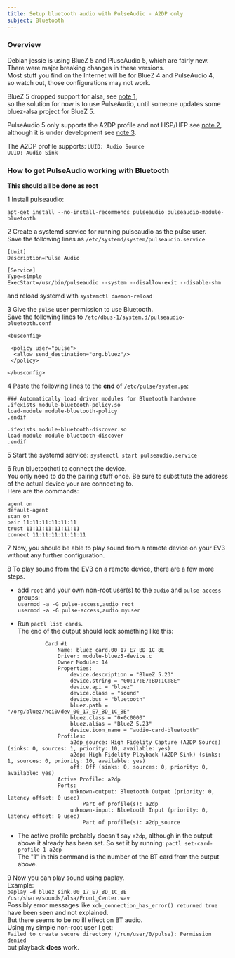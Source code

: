 ```yaml
---
title: Setup bluetooth audio with PulseAudio - A2DP only
subject: Bluetooth
---
```


### Overview
  Debian jessie is using BlueZ 5 and PluseAudio 5, which are fairly new.  
  There were major breaking changes in these versions.  
  Most stuff you find on the Internet will be for BlueZ 4 and PulseAudio 4,  
  so watch out, those configurations may not work.  
  
  BlueZ 5 dropped support for alsa, see [note 1],  
  so the solution for now is to use PulseAudio, until someone updates some bluez-alsa project for BlueZ 5.  
  
  PulseAudio 5 only supports the A2DP profile and not HSP/HFP see [note 2],  
  although it is under development see [note 3].  
  
  The A2DP profile supports:
  `UUID: Audio Source`  
  `UUID: Audio Sink`  

### How to get PulseAudio working with Bluetooth 
  **This should all be done as root**  
  
1 Install pulseaudio:  

`apt-get install --no-install-recommends pulseaudio pulseaudio-module-bluetooth`

2 Create a systemd service for running pulseaudio as the pulse user.  
  Save the following lines as `/etc/systemd/system/pulseaudio.service`  
```  
[Unit]  
Description=Pulse Audio  
  
[Service]  
Type=simple  
ExecStart=/usr/bin/pulseaudio --system --disallow-exit --disable-shm  
```
  and reload systemd with `systemctl daemon-reload`
  
3 Give the `pulse` user permission to use Bluetooth.  
  Save the following lines to `/etc/dbus-1/system.d/pulseaudio-bluetooth.conf`  
```
<busconfig>
  
 <policy user="pulse">  
  <allow send_destination="org.bluez"/>  
 </policy>  
 
</busconfig>  
```
  

4 Paste the following lines to the **end** of `/etc/pulse/system.pa`:  
```
### Automatically load driver modules for Bluetooth hardware  
.ifexists module-bluetooth-policy.so  
load-module module-bluetooth-policy  
.endif  
 
.ifexists module-bluetooth-discover.so  
load-module module-bluetooth-discover  
.endif  
```

5 Start the systemd service: `systemctl start pulseaudio.service`

6 Run bluetoothctl to connect the device.  
  You only need to do the pairing stuff once. 
  Be sure to substitute the address of the actual device your are connecting to.  
  Here are the commands:
```  
agent on  
default-agent  
scan on  
pair 11:11:11:11:11:11  
trust 11:11:11:11:11:11  
connect 11:11:11:11:11:11  
```  
7 Now, you should be able to play sound from a remote device on your EV3 without any further configuration.
 
8 To play sound from the EV3 on a remote device, there are a few more steps.  
  * add `root` and your own non-root user(s) to the `audio` and `pulse-access` groups:  
      `usermod -a -G pulse-access,audio root`  
      `usermod -a -G pulse-access,audio myuser`  

  * Run `pactl list cards`.  
    The end of the output should look something like this:  
```  
            Card #1  
                Name: bluez_card.00_17_E7_BD_1C_8E  
                Driver: module-bluez5-device.c  
                Owner Module: 14  
                Properties:  
                    device.description = "BlueZ 5.23"  
                    device.string = "00:17:E7:BD:1C:8E"  
                    device.api = "bluez"  
                    device.class = "sound"  
                    device.bus = "bluetooth"  
                    bluez.path = "/org/bluez/hci0/dev_00_17_E7_BD_1C_8E"  
                    bluez.class = "0x0c0000"  
                    bluez.alias = "BlueZ 5.23"  
                    device.icon_name = "audio-card-bluetooth"  
                Profiles:  
                    a2dp_source: High Fidelity Capture (A2DP Source) (sinks: 0, sources: 1, priority: 10, available: yes)  
                    a2dp: High Fidelity Playback (A2DP Sink) (sinks: 1, sources: 0, priority: 10, available: yes)  
                    off: Off (sinks: 0, sources: 0, priority: 0, available: yes)  
                Active Profile: a2dp  
                Ports:  
                    unknown-output: Bluetooth Output (priority: 0, latency offset: 0 usec)  
                        Part of profile(s): a2dp  
                    unknown-input: Bluetooth Input (priority: 0, latency offset: 0 usec)  
                        Part of profile(s): a2dp_source  
```  

  * The active profile probably doesn't say `a2dp`, although in the output above it already has been set.
    So set it by running:
    `pactl set-card-profile 1 a2dp`  
    The "1" in this command is the number of the BT card from the output above.  
  
  9 Now you can play sound using paplay.  
  Example:  
  `paplay -d bluez_sink.00_17_E7_BD_1C_8E /usr/share/sounds/alsa/Front_Center.wav`  
  Possibly error messages like `xcb_connection_has_error() returned true` have been seen and not explained.  
  But there seems to be no ill effect on BT audio.  
  Using my simple non-root user I get:  
      `Failed to create secure directory (/run/user/0/pulse): Permission denied`  
      but playback **does** work.  





[note 1]: http://git.kernel.org/cgit/bluetooth/bluez.git/commit/?id=4ff9b99292eca193dc0c149722328cb0b1ab0818
[note 2]: http://www.freedesktop.org/wiki/Software/PulseAudio/Notes/5.0/
[note 3]: http://cgit.freedesktop.org/pulseaudio/pulseaudio/commit/?id=1f0de01bfc85f92785fcd2f0e863e471af7e6ace
